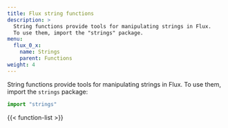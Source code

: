 ```yaml
---
title: Flux string functions
description: >
  String functions provide tools for manipulating strings in Flux.
  To use them, import the "strings" package.
menu:
  flux_0_x:
    name: Strings
    parent: Functions
weight: 4
---
```


String functions provide tools for manipulating strings in Flux.
To use them, import the `strings` package:

```js
import "strings"
```

{{< function-list >}}
